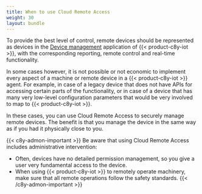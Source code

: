 ```yaml
---
title: When to use Cloud Remote Access
weight: 30
layout: bundle
---
```


To provide the best level of control, remote devices should be represented as devices in the [Device management](/users-guide/device-management) application of {{< product-c8y-iot >}}, with the corresponding reporting, remote control and real-time functionality.

In some cases however, it is not possible or not economic to implement every aspect of a machine or remote device in a {{< product-c8y-iot >}} agent. For example, in case of a legacy device that does not have APIs for accessing certain parts of the functionality, or in case of a device that has many very low-level configuration parameters that would be very involved to map to {{< product-c8y-iot >}}.

In these cases, you can use Cloud Remote Access to securely manage remote devices. The benefit is that you manage the device in the same way as if you had it physically close to you.

{{< c8y-admon-important >}}
Be aware that using Cloud Remote Access includes administrative intervention:

* Often, devices have no detailed permission management, so you give a user very fundamental access to the device.
* When using {{< product-c8y-iot >}} to remotely operate machinery, make sure that all remote operations follow the safety standards.
{{< /c8y-admon-important >}}
